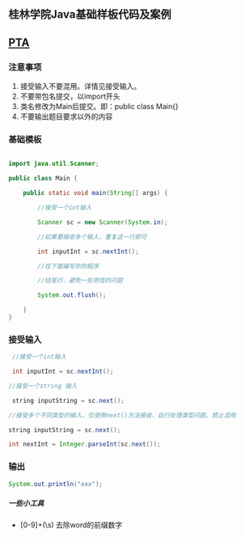 ## 桂林学院Java基础样板代码及案例

## [PTA](https://pintia.cn/problem-sets/1768998288701984768/manage)

### 注意事项
1. 接受输入不要混用。详情见接受输入。
2. 不要带包名提交，以import开头
3. 类名修改为Main后提交。即：public class Main{}
4. 不要输出题目要求以外的内容

### 基础模板

```java

import java.util.Scanner;

public class Main {

    public static void main(String[] args) {

        //接受一个int输入

        Scanner sc = new Scanner(System.in);

        //如果要接收多个输入，重复这一行即可

        int inputInt = sc.nextInt();

        //在下面编写你的程序

        //结尾行，避免一些奇怪的问题

        System.out.flush();

    }
}
```

### 接受输入
```java
 //接受一个int输入

 int inputInt = sc.nextInt();

//接受一个string 输入

 string inputString = sc.next();

//接受多个不同类型的输入，仅使用next()方法接收，自行处理类型问题。禁止混用

string inputString = sc.next();

int nextInt = Integer.parseInt(sc.next());
```

### 输出
```java
System.out.println("xxx");
```

##### 一些小工具
* [0-9]+(\s) 去除word的前缀数字